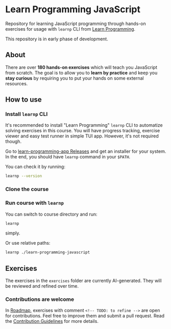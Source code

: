 # Learn Programming JavaScript

Repository for learning JavaScript programming through hands-on exercises for usage with `learnp` CLI from [Learn Programming](https://learn-programming.app).

This repository is in early phase of development.

## About
There are over **180 hands-on exercises** which will teach you JavaScript from scratch.
The goal is to allow you to **learn by practice** and keep you **stay curious** by requiring you to put your hands on some external resources.

## How to use
### Install `learnp` CLI
It's recommended to install "Learn Programming" `learnp` CLI to automatize solving exercises in this course. You will have progress tracking, exercise viewer and easy test runner in simple TUI app. However, it's not required though.

Go to [learn-programming-app Releases](https://github.com/artur-kot/learn-programming-app/releases) and get an installer for your system. In the end, you should have `learnp` command in your `$PATH`.

You can check it by running:
```bash
learnp --version
```

### Clone the course
### Run course with `learnp`
You can switch to course directory and run:
```bash
learnp
```
simply.

Or use relative paths:
```bash
learnp ./learn-programming-javascript
```

## Exercises

The exercises in the `exercises` folder are currently AI-generated. They will be reviewed and refined over time.

### Contributions are welcome
In [Roadmap](ROADMAP.md), exercises with comment `<!-- TODO: to refine -->` are open for contributions. Feel free to improve them and submit a pull request. Read the [Contribution Guidelines](CONTRIBUTING.md) for more details.

